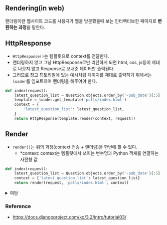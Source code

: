 ## Rendering(in web)
랜더링이란 웹사이트 코드를 사용자가 웹을 방문했을때 보는 인터렉티브한 페이지로 **변환하는 과정**을 말한다.

## HttpResponse
- `HttpResponse()`는 템플릿으로 context를 전달한다. 
- 랜더링하지 않고 그냥 HttpResponse로만 리턴하게 되면 html, css, js등이 제대로 나오지 않고 Response로 보내준 데이터만 출력된다.
- 그러므로 장고 튜토리얼에 있는 예시처럼 페이지를 제대로 출력하기 위해서는 `loader`를 임포트하여 랜더링을 해주어야 한다.
```python
def index(request):
    latest_question_list = Question.objects.order_by('-pub_date')[:5]
    template = loader.get_template('polls/index.html')
    context = {
        'latest_question_list': latest_question_list,
    }
    return HttpResponse(template.render(context, request))
```

## Render
- `render()`는 위의 과정(context 전송 + 랜더링)을 한번에 할 수 있다.
  - *context: context는 템플릿에서 쓰이는 변수명과 Python 객체를 연결하는 사전형 값
```python
def index(request):
    latest_question_list = Question.objects.order_by('-pub_date')[:5]
    context = {'latest_question_list': latest_question_list}
    return render(request, 'polls/index.html', context)
```

<details>
  <summary>여담</summary>
  
레거시에 `HttpResponse()`와 `render()`가 혼용되고 있는데 비슷한 일을 하고 있는 것 같으면서도 뭐가 다른건지 헷갈렸다. 단순히 api를 호출하여 response로 받는 데이터만 사용되는 경우라면 `HttpResponse()`를 
  쓰고 랜더링까지 필요한 경우라면 `render()`를 쓰면 되겠다.
</details>

### Reference
- https://docs.djangoproject.com/ko/3.2/intro/tutorial03/
